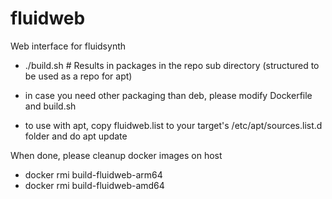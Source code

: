 # fluidweb
Web interface for fluidsynth


* ./build.sh    # Results in packages in the repo sub directory (structured to be used as a repo for apt)

* in case you need other packaging than deb, please modify Dockerfile and build.sh

* to use with apt, copy fluidweb.list to your target's /etc/apt/sources.list.d folder and do apt update

When done, please cleanup docker images on host
* docker rmi build-fluidweb-arm64
* docker rmi build-fluidweb-amd64


